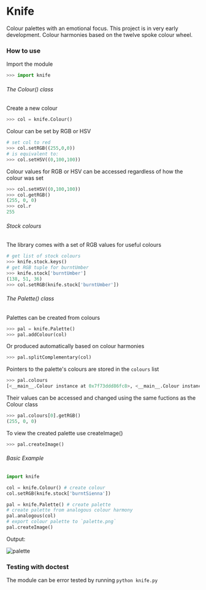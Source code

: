 # Knife
Colour palettes with an emotional focus. This project is in very early development. Colour harmonies based on the twelve spoke colour wheel.

### How to use
Import the module
```python
>>> import knife
```
###### The Colour() class
Create a new colour
```python
>>> col = knife.Colour()
```

Colour can be set by RGB or HSV
```python
# set col to red 
>>> col.setRGB((255,0,0))
# is equivalent to:
>>> col.setHSV((0,100,100))
```

Colour values for RGB or HSV can be accessed regardless of how the colour was set
```python
>>> col.setHSV((0,100,100))
>>> col.getRGB()
(255, 0, 0)
>>> col.r
255
```

###### Stock colours
The library comes with a set of RGB values for useful colours
```python
# get list of stock colours
>>> knife.stock.keys()
# get RGB tuple for burntUmber
>>> knife.stock['burntUmber']
(138, 51, 36)
>>> col.setRGB(knife.stock['burntUmber'])
```


###### The Palette() class
Palettes can be created from colours
```python
>>> pal = knife.Palette()
>>> pal.addColour(col)
```
Or produced automatically based on colour harmonies
```python
>>> pal.splitComplementary(col)
```

Pointers to the palette's colours are stored in the `colours` list
```python
>>> pal.colours
[<__main__.Colour instance at 0x7f73ddd86fc8>, <__main__.Colour instance at 0x7f73e0d973b0>, <__main__.Colour instance at 0x7f73ddd86f38>]
```
Their values can be accessed and changed using the same fuctions as the Colour class
```python
>>> pal.colours[0].getRGB()
(255, 0, 0)
```

To view the created palette use createImage()
```python
>>> pal.createImage()
```

###### Basic Example
```python
import knife

col = knife.Colour() # create colour
col.setRGB(knife.stock['burntSienna'])

pal = knife.Palette() # create palette
# create palette from analogous colour harmony
pal.analogous(col) 
# export colour palette to `palette.png`
pal.createImage()
```

Output:

![palette](https://cloud.githubusercontent.com/assets/5771172/8350803/fc261f96-1b6b-11e5-8420-de8ecf6288b2.png)

### Testing with doctest
The module can be error tested by running `python knife.py`
